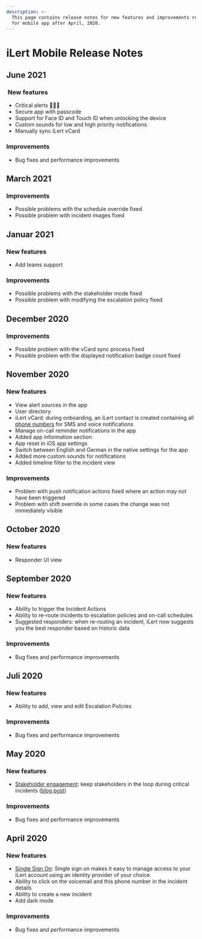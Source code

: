 ```yaml
---
description: >-
  This page contains release notes for new features and improvements released
  for mobile app after April, 2020.
---
```


# iLert Mobile Release Notes

## June 2021

###  New features

* Critical alerts 🚨🚨🚨
* Secure app with passcode
* Support for Face ID and Touch ID when unlocking the device
* Custom sounds for low and high priority notifications
* Manually sync iLert vCard

### Improvements

* Bug fixes and performance improvements

## March 2021

### Improvements

* Possible problems with the schedule override fixed
* Possible problem with incident images fixed

## Januar 2021

### New features

* Add teams support

### Improvements

* Possible problems with the stakeholder mode fixed
* Possible problem with modifying the escalation policy fixed

## December 2020

### Improvements

* Possible problem with the vCard sync process fixed
* Possible problem with the displayed notification badge count fixed

## November 2020

### New features

* View alert sources in the app
* User directory
* iLert vCard: during onboarding, an iLert contact is created containing all [phone numbers](getting-started/phone-numbers.md#sms-alerts) for SMS and voice notifications
* Manage on-call reminder notifications in the app
* Added app information section
* App reset in iOS app settings
* Switch between English and German in the native settings for the app
* Added more custom sounds for notifications
* Added timeline filter to the incident view

### Improvements

* Problem with push notification actions fixed where an action may not have been triggered
* Problem with shift override in some cases the change was not immediately visible

## October 2020

### New features

* Responder UI view

## September 2020

### New features

* Ability to trigger the Incident Actions
* Ability to re-route incidents to escalation policies and on-call schedules
* Suggested responders: when re-routing an incident, iLert now suggests you the best responder based on historic data

### Improvements

* Bug fixes and performance improvements

## Juli 2020

### New features

* Ability to add, view and edit Escalation Policies

### Improvements

* Bug fixes and performance improvements

## May 2020

### New features

* [Stakeholder engagement](getting-started/stakeholder-engagement.md): keep stakeholders in the loop during critical incidents \([blog post](https://www.ilert.com/blog/2020-05-27-stakeholder-engagement-release-notes/)\)

### Improvements

* Bug fixes and performance improvements

## April 2020

### New features

* [Single Sign On](integrations/sso.md): Single sign on makes it easy to manage access to your iLert account using an identity provider of your choice.
* Ability to click on the voicemail and this phone number in the incident details
* Ability to create a new incident
* Add dark mode

### Improvements

* Bug fixes and performance improvements

